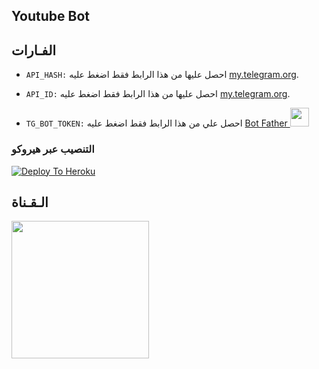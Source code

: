 ## Youtube Bot 


## الفـارات

- `API_HASH:` احصل عليها من هذا الرابط فقط اضغط عليه [my.telegram.org](https://my.telegram.org).

- `API_ID:` احصل عليها من هذا الرابط فقط اضغط عليه  [my.telegram.org](https://my.telegram.org).

- `TG_BOT_TOKEN:` احصل علي من هذا الرابط فقط اضغط عليه  [Bot Father <img src="https://telegra.ph/file/8d80c13110506bf1cb58e.jpg" width="30" height="30">](https://telegram.dog/BotFather)

### التنصيب عبر هيروكو 

[![Deploy To Heroku](https://www.herokucdn.com/deploy/button.svg)](https://heroku.com/deploy?template=https://github.com/BAD221/YouTube)


## الـقـناة ##
   <a href="https://t.me/TWIX_CH"><img src="https://img.shields.io/badge/Source%20Dev%3F-here-inactive?&style=plastic?&logo=telegram" width=220px></a></p>
